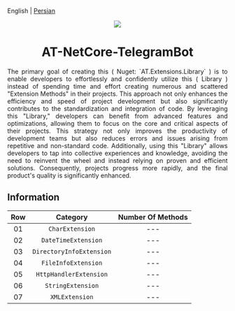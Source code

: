 English | [Persian](./README.fa-IR.md)

<p align="center">
	<img align="center" src="https://www.extensionmethod.com/wp-content/uploads/2020/09/ExtensionMethod_Logo_final_2.png">
</p>
<h1 align="center">
  AT-NetCore-TelegramBot
</h1>
<div>
	<p style="text-align: justify;">
	    The primary goal of creating this ( Nuget: `AT.Extensions.Library` ) is to enable developers to effortlessly and confidently utilize this ( Library ) instead of spending time and effort creating numerous and scattered "Extension Methods" in their projects. This approach not only enhances the efficiency and speed of project development but also significantly contributes to the standardization and integration of code. By leveraging this "Library," developers can benefit from advanced features and optimizations, allowing them to focus on the core and critical aspects of their projects. This strategy not only improves the productivity of development teams but also reduces errors and issues arising from repetitive and non-standard code. Additionally, using this "Library" allows developers to tap into collective experiences and knowledge, avoiding the need to reinvent the wheel and instead relying on proven and efficient solutions. Consequently, projects progress more rapidly, and the final product's quality is significantly enhanced.
	</p>
</div>

## Information
| Row  | Category | Number Of Methods
| :---: | :---: | :---:
| 01 | `CharExtension` | ---
| 02 | `DateTimeExtension` | ---
| 03 | `DirectoryInfoExtension` | ---
| 04 | `FileInfoExtension` | ---
| 05 | `HttpHandlerExtension` | ---
| 06 | `StringExtension` | ---
| 07 | `XMLExtension` | ---
